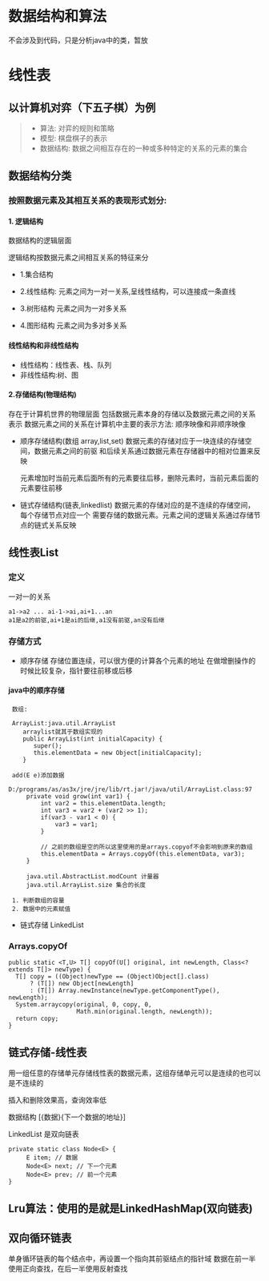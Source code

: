 # 数据结构和算法 
  不会涉及到代码，只是分析java中的类，暂放

# 线性表

## 以计算机对弈（下五子棋）为例
> - 算法: 对弈的规则和策略
> - 模型: 棋盘棋子的表示
> - 数据结构: 数据之间相互存在的一种或多种特定的关系的元素的集合
 
## 数据结构分类
### 按照数据元素及其相互关系的表现形式划分:

#### 1. 逻辑结构
数据结构的逻辑层面

逻辑结构按数据元素之间相互关系的特征来分  
           
-  1.集合结构
-  2.线性结构:
       元素之间为一对一关系,呈线性结构，可以连接成一条直线
       
-  3.树形结构
       元素之间为一对多关系
-  4.图形结构
         元素之间为多对多关系 

#### 线性结构和非线性结构
- 线性结构：线性表、栈、队列
- 非线性结构:树、图 
             
#### 2.存储结构(物理结构)
   存在于计算机世界的物理层面
   包括数据元素本身的存储以及数据元素之间的关系表示
   数据元素之间的关系在计算机中主要的表示方法:
     顺序映像和非顺序映像
     
-  顺序存储结构(数组 array,list,set)
   数据元素的存储对应于一块连续的存储空间，数据元素之间的前驱
   和后续关系通过数据元素在存储器中的相对位置来反映
   
   元素增加时当前元素后面所有的元素要往后移，删除元素时，当前元素后面的元素要往前移

-  链式存储结构(链表,linkedlist)
     数据元素的存储对应的是不连续的存储空间，每个存储节点对应一个
     需要存储的数据元素。元素之间的逻辑关系通过存储节点的链式关系反映

 
## 线性表List
### 定义   
   一对一的关系
    
    a1->a2 ... ai-1->ai,ai+1...an
    a1是a2的前驱,ai+1是ai的后继,a1没有前驱,an没有后继

### 存储方式

- 顺序存储
  存储位置连续，可以很方便的计算各个元素的地址
  在做增删操作的时候比较复杂，指针要往前移或后移

#### java中的顺序存储 
     数组:
     
     ArrayList:java.util.ArrayList
        arraylist就其于数组实现的
        public ArrayList(int initialCapacity) {
           super();
           this.elementData = new Object[initialCapacity];
        }
     
     add(E e)添加数据
         D:/programs/as/as3x/jre/jre/lib/rt.jar!/java/util/ArrayList.class:97
         private void grow(int var1) {
             int var2 = this.elementData.length;
             int var3 = var2 + (var2 >> 1);
             if(var3 - var1 < 0) {
                 var3 = var1;
             }
     
             // 之前的数组是空的所以这里使用的是arrays.copyof不会影响到原来的数组
             this.elementData = Arrays.copyOf(this.elementData, var3);
         }
         
         java.util.AbstractList.modCount 计量器
         java.util.ArrayList.size 集合的长度 
         
     1. 判断数组的容量
     2. 数据中的元素赋值
     
- 链式存储
  LinkedList
  
### Arrays.copyOf

    public static <T,U> T[] copyOf(U[] original, int newLength, Class<? extends T[]> newType) {
      T[] copy = ((Object)newType == (Object)Object[].class)
          ? (T[]) new Object[newLength]
          : (T[]) Array.newInstance(newType.getComponentType(), newLength);
      System.arraycopy(original, 0, copy, 0,
                       Math.min(original.length, newLength));
      return copy;
    }
    
## 链式存储-线性表
用一组任意的存储单元存储线性表的数据元素，这组存储单元可以是连续的也可以是不连续的 

 插入和删除效果高，查询效率低
 
 数据结构
 [{数据}{下一个数据的地址}]
 
 LinkedList 是双向链表
 
    private static class Node<E> {
         E item; // 数据
         Node<E> next; // 下一个元素
         Node<E> prev; // 前一个元素
    }

## Lru算法：使用的是就是LinkedHashMap(双向链表)

## 双向循环链表
单身循环链表的每个结点中，再设置一个指向其前驱结点的指针域
数据在前一半使用正向查找，在后一半使用反射查找